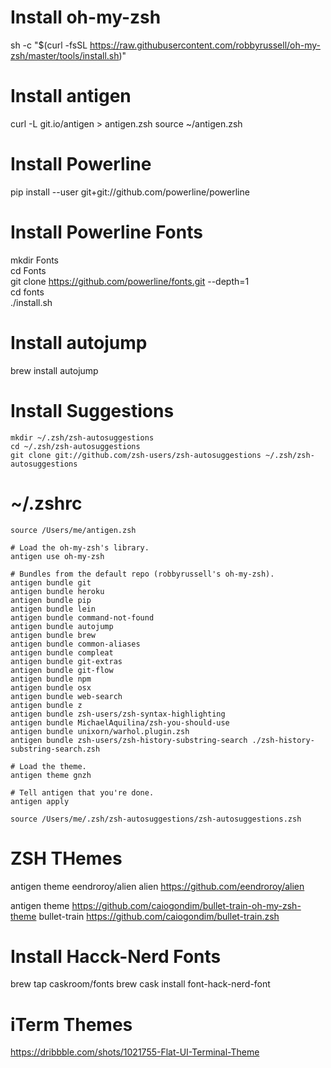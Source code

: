 # Install oh-my-zsh
sh -c "$(curl -fsSL https://raw.githubusercontent.com/robbyrussell/oh-my-zsh/master/tools/install.sh)"

# Install antigen
curl -L git.io/antigen > antigen.zsh
source ~/antigen.zsh

# Install Powerline
pip install --user git+git://github.com/powerline/powerline

# Install Powerline Fonts
mkdir Fonts \
cd Fonts \
git clone https://github.com/powerline/fonts.git --depth=1 \
cd fonts \
./install.sh

# Install autojump
brew install autojump

# Install Suggestions
```
mkdir ~/.zsh/zsh-autosuggestions
cd ~/.zsh/zsh-autosuggestions
git clone git://github.com/zsh-users/zsh-autosuggestions ~/.zsh/zsh-autosuggestions
```
# ~/.zshrc
```
source /Users/me/antigen.zsh

# Load the oh-my-zsh's library.
antigen use oh-my-zsh

# Bundles from the default repo (robbyrussell's oh-my-zsh).
antigen bundle git
antigen bundle heroku
antigen bundle pip
antigen bundle lein
antigen bundle command-not-found
antigen bundle autojump
antigen bundle brew
antigen bundle common-aliases
antigen bundle compleat
antigen bundle git-extras
antigen bundle git-flow
antigen bundle npm
antigen bundle osx
antigen bundle web-search
antigen bundle z
antigen bundle zsh-users/zsh-syntax-highlighting
antigen bundle MichaelAquilina/zsh-you-should-use
antigen bundle unixorn/warhol.plugin.zsh
antigen bundle zsh-users/zsh-history-substring-search ./zsh-history-substring-search.zsh

# Load the theme.
antigen theme gnzh

# Tell antigen that you're done.
antigen apply

source /Users/me/.zsh/zsh-autosuggestions/zsh-autosuggestions.zsh

```

# ZSH THemes
antigen theme eendroroy/alien alien
https://github.com/eendroroy/alien

antigen theme https://github.com/caiogondim/bullet-train-oh-my-zsh-theme bullet-train
https://github.com/caiogondim/bullet-train.zsh

# Install Hacck-Nerd Fonts
brew tap caskroom/fonts
brew cask install font-hack-nerd-font

# iTerm Themes
https://dribbble.com/shots/1021755-Flat-UI-Terminal-Theme
